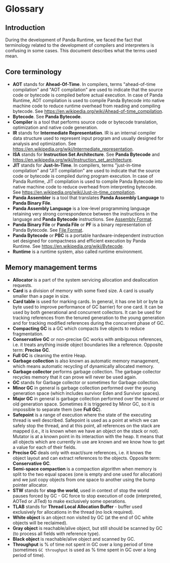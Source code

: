 # Glossary

## Introduction

During the development of Panda Runtime, we faced the fact that terminology related to the
development of compilers and interpreters is confusing in some cases. This document describes what
the terms used mean.

## Core terminology

* **AOT** stands for **Ahead-Of-Time**. In compilers, terms "ahead-of-time compilation" and "AOT
  compilation" are used to indicate that the source code or bytecode is compiled before actual
  execution. In case of Panda Runtime, AOT compilation is used to compile Panda Bytecode into
  native machine code to reduce runtime overhead from reading and compiling bytecode.
  See https://en.wikipedia.org/wiki/Ahead-of-time_compilation.
* **Bytecode**. See **Panda Bytecode**.
* **Compiler** is a tool that performs source code or bytecode translation, optimization and
  native code generation.
* **IR** stands for **Intermediate Representation**. IR is an internal compiler data structure
  used to represent input program and usually designed for analysis and optimization.
  See https://en.wikipedia.org/wiki/Intermediate_representation.
* **ISA** stands for **Instruction Set Architecture**. See **Panda Bytecode** and
  https://en.wikipedia.org/wiki/Instruction_set_architecture.
* **JIT** stands for **Just-In-Time**. In compilers, terms "just-in-time compilation" and "JIT
  compilation" are used to indicate that the source code or bytecode is compiled during program
  execution. In case of Panda Runtime, JIT compilation is used to compile Panda Bytecode into
  native machine code to reduce overhead from interpreting bytecode.
  See https://en.wikipedia.org/wiki/Just-in-time_compilation.
* **Panda Assembler** is a tool that translates **Panda Assembly Language**
  to **Panda Binary File**.
* **Panda Assembly Language** is a low-level programming language retaining very strong
  correspondence between the instructions in the language and **Panda Bytecode** instructions.
  See [Assembly Format](assembly_format.md).
* **Panda Binary File** or **Panda File** or **PF** is a binary representation of Panda Bytecode.
  See [File Format](file_format.md).
* **Panda Bytecode** or **PBC** is a portable hardware-independent instruction set designed for
  compactness and efficient execution by Panda Runtime. See https://en.wikipedia.org/wiki/Bytecode.
* **Runtime** is a runtime system, also called runtime environment.

## Memory management terms

* **Allocator** is a part of the system servicing allocation and deallocation requests.
* **Card** is a division of memory with some fixed size. A card is usually smaller than a page in size.
* **Card table** is used for marking cards. In general, it has one bit or byte (a byte used to
  improve performance of GC barrier) for one card.
    It can be used by both generational and concurrent collectors.
    It can be used for tracking references from the tenured generation to the young generation and
    for tracking modified references during the concurrent phase of GC.
* **Compacting GC** is a GC which compacts live objects to reduce fragmentation.
* **Conservative GC** or non-precise GC works with ambiguous references,
  i.e. it treats anything inside object boundaries like a reference. Opposite term: **Precise GC**.
* **Full GC** is cleaning the entire Heap.
* **Garbage collection** is also known as automatic memory management,
  which means automatic recycling of dynamically allocated memory.
* **Garbage collector** performs garbage collection. The garbage collector recycles memory
  that it can prove will never be used again.
* **GC** stands for Garbage collector or sometimes for Garbage collection.
* **Minor GC** in general is garbage collection performed over the young generation space
  (which includes survivor Eden and Survivor spaces).
* **Major GC** in general is garbage collection performed over the tenured or old generation space.
  Sometimes it is triggered by Minor GC, so it is impossible to separate them (see **Full GC**).
* **Safepoint** is a range of execution where the state of the executing thread is well described.
    Safepoint is used as a point at which we can safely stop the thread, and at this point, all
    references on the stack are mapped (i.e., it is known when we have an object on the stack or not).
    Mutator is at a known point in its interaction with the heap.
    It means that all objects which are currently in use are known and we know how to get a value
    for each of their fields.
* **Precise GC** deals only with exact/sure references, i.e. it knows the object layout and can
  extract references to the objects. Opposite term: **Conservative GC**.
* **Semi-space compaction** is a compaction algorithm when memory is split to the two equal spaces
  (one is empty and one used for allocation) and we just copy objects from one space to another
  using the bump pointer allocator.
* **STW** stands for **stop the world**, used in context of stop the world pauses forced by GC -
  GC force to stop execution of code (interpreted, AOTed or JITed) to make exclusively some
  operations.
* **TLAB** stands for **Thread Local Allocation Buffer** - buffer used exclusively for allocations
  in the thread (no lock required).
* **White object** is an object non visited by GC (at the end of GC white objects will be reclaimed).
* **Gray object** is reachable/alive object, but still should be scanned by GC (to process all fields with reference type).
* **Black object** is reachable/alive object and scanned by GC.
* **Throughput** is % of time not spent in GC over a long period of time (sometimes `GC throughput` is used as % time spent in GC over a long period of time).
